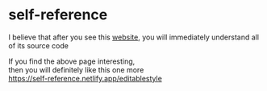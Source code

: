 # self-reference

I believe that after you see this
<a href="https://self-reference.netlify.app/" target="_blank">website</a>, you
will immediately understand all of its source code

If you find the above page interesting,   
then you will definitely like this one more  
https://self-reference.netlify.app/editablestyle
